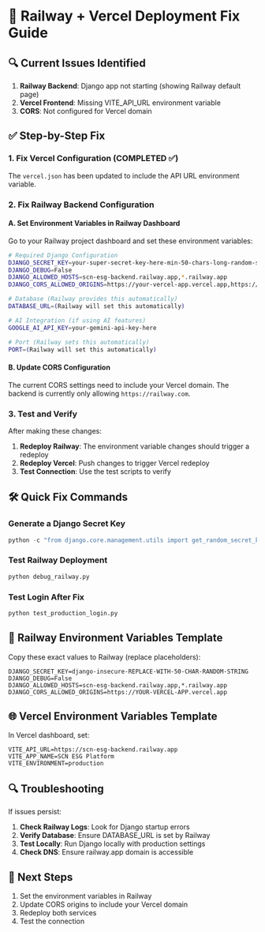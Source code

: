 # 🚀 Railway + Vercel Deployment Fix Guide

## 🔍 Current Issues Identified

1. **Railway Backend**: Django app not starting (showing Railway default page)
2. **Vercel Frontend**: Missing VITE_API_URL environment variable
3. **CORS**: Not configured for Vercel domain

## ✅ Step-by-Step Fix

### 1. Fix Vercel Configuration (COMPLETED ✅)

The `vercel.json` has been updated to include the API URL environment variable.

### 2. Fix Railway Backend Configuration

#### A. Set Environment Variables in Railway Dashboard

Go to your Railway project dashboard and set these environment variables:

```bash
# Required Django Configuration
DJANGO_SECRET_KEY=your-super-secret-key-here-min-50-chars-long-random-string
DJANGO_DEBUG=False
DJANGO_ALLOWED_HOSTS=scn-esg-backend.railway.app,*.railway.app
DJANGO_CORS_ALLOWED_ORIGINS=https://your-vercel-app.vercel.app,https://scn-esg-platform.vercel.app

# Database (Railway provides this automatically)
DATABASE_URL=(Railway will set this automatically)

# AI Integration (if using AI features)
GOOGLE_AI_API_KEY=your-gemini-api-key-here

# Port (Railway sets this automatically)
PORT=(Railway will set this automatically)
```

#### B. Update CORS Configuration

The current CORS settings need to include your Vercel domain. The backend is currently only allowing `https://railway.com`.

### 3. Test and Verify

After making these changes:

1. **Redeploy Railway**: The environment variable changes should trigger a redeploy
2. **Redeploy Vercel**: Push changes to trigger Vercel redeploy
3. **Test Connection**: Use the test scripts to verify

## 🛠️ Quick Fix Commands

### Generate a Django Secret Key
```python
python -c "from django.core.management.utils import get_random_secret_key; print(get_random_secret_key())"
```

### Test Railway Deployment
```bash
python debug_railway.py
```

### Test Login After Fix
```bash
python test_production_login.py
```

## 🔧 Railway Environment Variables Template

Copy these exact values to Railway (replace placeholders):

```
DJANGO_SECRET_KEY=django-insecure-REPLACE-WITH-50-CHAR-RANDOM-STRING
DJANGO_DEBUG=False
DJANGO_ALLOWED_HOSTS=scn-esg-backend.railway.app,*.railway.app
DJANGO_CORS_ALLOWED_ORIGINS=https://YOUR-VERCEL-APP.vercel.app
```

## 🌐 Vercel Environment Variables Template

In Vercel dashboard, set:

```
VITE_API_URL=https://scn-esg-backend.railway.app
VITE_APP_NAME=SCN ESG Platform
VITE_ENVIRONMENT=production
```

## 🔍 Troubleshooting

If issues persist:

1. **Check Railway Logs**: Look for Django startup errors
2. **Verify Database**: Ensure DATABASE_URL is set by Railway
3. **Test Locally**: Run Django locally with production settings
4. **Check DNS**: Ensure railway.app domain is accessible

## 📝 Next Steps

1. Set the environment variables in Railway
2. Update CORS origins to include your Vercel domain
3. Redeploy both services
4. Test the connection
